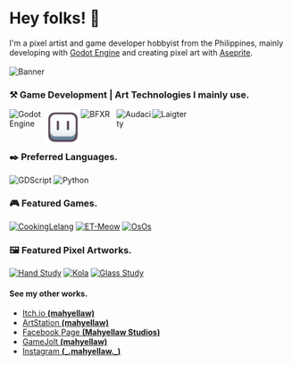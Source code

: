# Hey folks! 🧡
I'm a pixel artist and game developer hobbyist from the Philippines, mainly developing with [Godot Engine]( https://godotengine.org ) and creating pixel art with [Aseprite]( https://www.aseprite.org ).
<br><br>
<img alt="Banner" width=1920px height=240px src="https://github.com/user-attachments/assets/e0da7756-04d5-450b-a72d-3cb097b2088b" />



### ⚒️ Game Development | Art Technologies I mainly use.

[<img alt="Godot Engine" align=left height="64" width="64" src="https://upload.wikimedia.org/wikipedia/commons/6/6a/Godot_icon.svg" />]( https://godotengine.org )

[<img alt="Aseprite" align=left height="64" width="64" src="https://github.com/dominickjohn/aseprite-big-sur-icon/blob/main/AsepriteSurIcon.png?raw=true" />]( https://www.aseprite.org )

[<img alt="BFXR" align=left height="64" width="64" src="https://s.getwinpcsoft.com/icons/png/128/3176/3176473.png" />]( https://www.bfxr.net )

[<img alt="Audacity" align=left height="64" width="64" src="https://upload.wikimedia.org/wikipedia/commons/f/f6/Audacity_Logo.svg" />]( https://www.audacityteam.org/download/ )

[<img alt="Laigter" align=left height="64" width="64" src="https://appimage.github.io/database/Laigter/icons/256x256/laigter.png" />]( https://azagaya.itch.io/laigter )

<br>
<br>
<br>

### ✒️ Preferred Languages.
![GDScript](https://img.shields.io/badge/-GDScript-0B790C?logo=appveyor&style=flat-square)
![Python](https://img.shields.io/badge/-Python-0B790C?logo=appveyor&style=flat-square)

### 🎮 Featured Games.
[<img alt="CookingLelang" width=220px height=175px src="https://img.itch.zone/aW1nLzE0MTYyMTExLnBuZw==/315x250%23c/6EYTXD.png" />](https://mahyellaw.itch.io/cooking-lelang)
[<img alt="ET-Meow" width=350px height=175px src="https://github.com/mahyellaw/mahyellaw/assets/67622030/57c485ad-9ae3-4aa7-947e-e964d44ee499" />](https://gamejolt.com/games/et_meow/638515)
[<img alt="OsOs" width=220px height=175px src="https://img.itch.zone/aW1nLzkxODI3MzQucG5n/315x250%23c/ft1cp7.png" />](https://mahyellaw.itch.io/one-stop-one-shop)


### 🖼️ Featured Pixel Artworks.
[<img alt="Hand Study" width=240px height=240px src="https://pbs.twimg.com/media/FKHwwOTUcAs9vAg?format=png&name=large" />](https://twitter.com/mahyellaw/status/1486734109451776003)
[<img alt="Kola" width=240px height=240px src="https://cdnb.artstation.com/p/assets/images/images/079/452/457/large/mahyellaw-kola-stay-hydrated.jpg?1724947068" />](https://www.artstation.com/artwork/3EdN9g)
[<img alt="Glass Study" width=240px height=240px src="https://pbs.twimg.com/media/FUolDRbagAE-3lg?format=png&name=large" />](https://twitter.com/mahyellaw/status/1534079685466128386)

#### See my other works.
- [Itch.io **(mahyellaw)**]( https://mahyellaw.itch.io )
- [ArtStation **(mahyellaw)**]( https://mahyellaw.artstation.com )
- [Facebook Page **(Mahyellaw Studios)**]( https://www.facebook.com/mahyellawStudios )
- [GameJolt **(mahyellaw)**]( https://gamejolt.com/@mahyellaw )
- [Instagram **(\_.mahyellaw.\_)**]( https://www.instagram.com/_.mahyellaw._/ )
